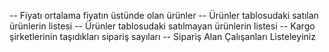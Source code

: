 -- Fiyatı ortalama fiyatın üstünde olan ürünler
-- Ürünler tablosudaki satılan ürünlerin listesi
-- Ürünler tablosudaki satılmayan ürünlerin listesi
-- Kargo şirketlerinin taşıdıkları sipariş sayıları
-- Sipariş Alan Çalışanları Listeleyiniz
